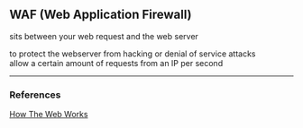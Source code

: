 ## WAF (Web Application Firewall)

sits between your web request and the web server

to protect the webserver from hacking or denial of service attacks  
allow a certain amount of requests from an IP per second

---


### References
[How The Web Works](https://tryhackme.com/module/how-the-web-works)    
